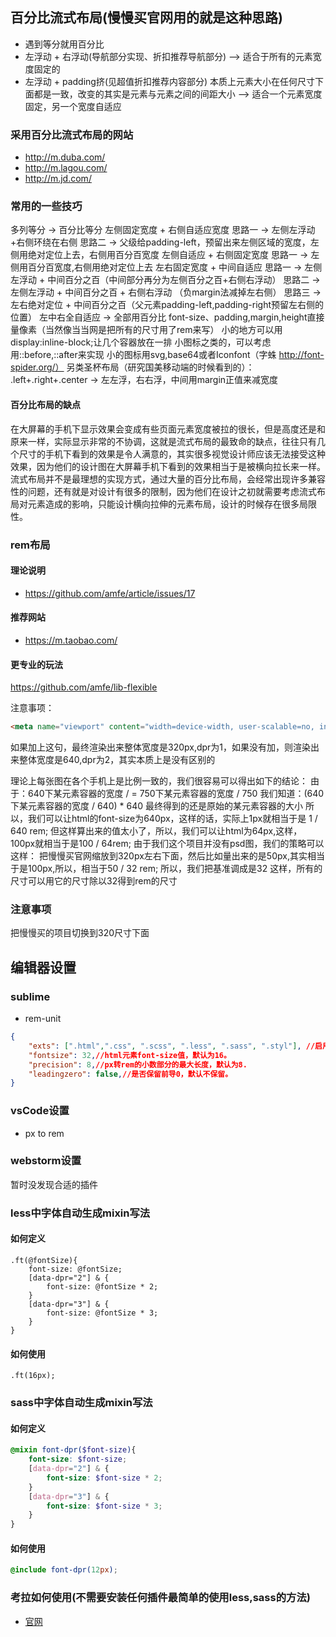 ## 百分比流式布局(慢慢买官网用的就是这种思路)
- 遇到等分就用百分比
- 左浮动 + 右浮动(导航部分实现、折扣推荐导航部分) --> 适合于所有的元素宽度固定的
- 左浮动 + padding挤(见超值折扣推荐内容部分) 本质上元素大小在任何尺寸下面都是一致，改变的其实是元素与元素之间的间距大小 --> 适合一个元素宽度固定，另一个宽度自适应

### 采用百分比流式布局的网站
- http://m.duba.com/
- http://m.lagou.com/
- http://m.jd.com/

### 常用的一些技巧
多列等分 -> 百分比等分
左侧固定宽度 + 右侧自适应宽度 
    思路一 -> 左侧左浮动+右侧环绕在右侧
    思路二 -> 父级给padding-left，预留出来左侧区域的宽度，左侧用绝对定位上去，右侧用百分百宽度
左侧自适应 + 右侧固定宽度
    思路一 -> 左侧用百分百宽度,右侧用绝对定位上去
左右固定宽度 + 中间自适应
    思路一 -> 左侧左浮动 + 中间百分之百（中间部分再分为左侧百分之百+右侧右浮动）
    思路二 -> 左侧左浮动 + 中间百分之百 + 右侧右浮动 （负margin法减掉左右侧）
    思路三 -> 左右绝对定位 + 中间百分之百（父元素padding-left,padding-right预留左右侧的位置）
左中右全自适应 -> 全部用百分比
font-size、padding,margin,height直接量像素（当然像当当网是把所有的尺寸用了rem来写）
小的地方可以用display:inline-block;让几个容器放在一排
小图标之类的，可以考虑用::before,::after来实现
小的图标用svg,base64或者Iconfont（字蛛 http://font-spider.org/）
 另类圣杯布局（研究国美移动端的时候看到的）： .left+.right+.center -> 左左浮，右右浮，中间用margin正值来减宽度

 #### 百分比布局的缺点
 在大屏幕的手机下显示效果会变成有些页面元素宽度被拉的很长，但是高度还是和原来一样，实际显示非常的不协调，这就是流式布局的最致命的缺点，往往只有几个尺寸的手机下看到的效果是令人满意的，其实很多视觉设计师应该无法接受这种效果，因为他们的设计图在大屏幕手机下看到的效果相当于是被横向拉长来一样。流式布局并不是最理想的实现方式，通过大量的百分比布局，会经常出现许多兼容性的问题，还有就是对设计有很多的限制，因为他们在设计之初就需要考虑流式布局对元素造成的影响，只能设计横向拉伸的元素布局，设计的时候存在很多局限性。


### rem布局

#### 理论说明
- https://github.com/amfe/article/issues/17

#### 推荐网站
- https://m.taobao.com/


#### 更专业的玩法
https://github.com/amfe/lib-flexible

注意事项：
```html
<meta name="viewport" content="width=device-width, user-scalable=no, initial-scale=1.0, maximum-scale=1.0, minimum-scale=1.0">
```
如果加上这句，最终渲染出来整体宽度是320px,dpr为1，如果没有加，则渲染出来整体宽度是640,dpr为2，其实本质上是没有区别的



理论上每张图在各个手机上是比例一致的，我们很容易可以得出如下的结论：
由于：640下某元素容器的宽度 /  = 750下某元素容器的宽度 / 750
我们知道：(640下某元素容器的宽度 / 640) * 640 最终得到的还是原始的某元素容器的大小
所以，我们可以让html的font-size为640px，这样的话，实际上1px就相当于是 1 / 640 rem;
但这样算出来的值太小了，所以，我们可以让html为64px,这样，100px就相当于是100 / 64rem;
由于我们这个项目并没有psd图，我们的策略可以这样：
把慢慢买官网缩放到320px左右下面，然后比如量出来的是50px,其实相当于是100px,所以，相当于50 / 32 rem;
所以，我们把基准调成是32
这样，所有的尺寸可以用它的尺寸除以32得到rem的尺寸

### 注意事项
把慢慢买的项目切换到320尺寸下面

## 编辑器设置
### sublime
- rem-unit
```json
{
    "exts": [".html",".css", ".scss", ".less", ".sass", ".styl"], //启用此插件的文件类型。
    "fontsize": 32,//html元素font-size值，默认为16。
    "precision": 8,//px转rem的小数部分的最大长度，默认为8.
    "leadingzero": false,//是否保留前导0，默认不保留。
}
```

### vsCode设置
- px to rem

### webstorm设置
暂时没发现合适的插件

### less中字体自动生成mixin写法
#### 如何定义
```less
.ft(@fontSize){
    font-size: @fontSize;
    [data-dpr="2"] & {
        font-size: @fontSize * 2;
    }
    [data-dpr="3"] & {
        font-size: @fontSize * 3;
    }
}
```

#### 如何使用
```less
.ft(16px);
```

### sass中字体自动生成mixin写法
#### 如何定义
```scss
@mixin font-dpr($font-size){
    font-size: $font-size;
    [data-dpr="2"] & {
        font-size: $font-size * 2;
    }
    [data-dpr="3"] & {
        font-size: $font-size * 3;
    }
}
```

#### 如何使用
```scss
@include font-dpr(12px);
```

### 考拉如何使用(不需要安装任何插件最简单的使用less,sass的方法)
- [官网](http://koala-app.com/index-zh.html) 
